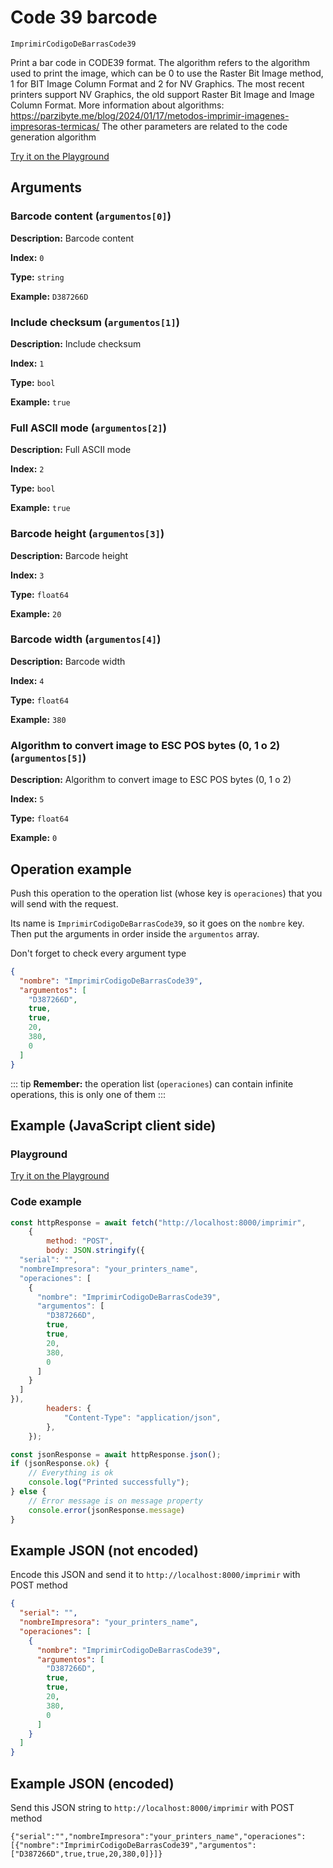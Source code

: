 # Code 39 barcode

`ImprimirCodigoDeBarrasCode39`

Print a bar code in CODE39 format. The algorithm refers to the algorithm used to print the image, which can be 0 to use the Raster Bit Image method, 1 for BIT Image Column Format and 2 for NV Graphics. The most recent printers support NV Graphics, the old support Raster Bit Image and Image Column Format. More information about algorithms: https://parzibyte.me/blog/2024/01/17/metodos-imprimir-imagenes-impresoras-termicas/ The other parameters are related to the code generation algorithm


[Try it on the Playground](../playground.md?operacion=ImprimirCodigoDeBarrasCode39)

## Arguments
### Barcode content (`argumentos[0]`)



**Description:** Barcode content

**Index:** `0`

**Type:** `string`

**Example:** `D387266D`

### Include checksum (`argumentos[1]`)



**Description:** Include checksum

**Index:** `1`

**Type:** `bool`

**Example:** `true`

### Full ASCII mode (`argumentos[2]`)



**Description:** Full ASCII mode

**Index:** `2`

**Type:** `bool`

**Example:** `true`

### Barcode height (`argumentos[3]`)



**Description:** Barcode height

**Index:** `3`

**Type:** `float64`

**Example:** `20`

### Barcode width (`argumentos[4]`)



**Description:** Barcode width

**Index:** `4`

**Type:** `float64`

**Example:** `380`

### Algorithm to convert image to ESC POS bytes (0, 1 o 2) (`argumentos[5]`)



**Description:** Algorithm to convert image to ESC POS bytes (0, 1 o 2)

**Index:** `5`

**Type:** `float64`

**Example:** `0`

## Operation example


Push this operation to the operation list (whose key is `operaciones`) that you will send with the request.

Its name is `ImprimirCodigoDeBarrasCode39`, so it goes on the `nombre` key. Then put the arguments in order
inside the `argumentos` array.

Don't forget to check every argument type



```json
{
  "nombre": "ImprimirCodigoDeBarrasCode39",
  "argumentos": [
    "D387266D",
    true,
    true,
    20,
    380,
    0
  ]
}
```

::: tip
**Remember:** the operation list (`operaciones`) can contain infinite operations, this is only one of them
:::

## Example (JavaScript client side)

### Playground
[Try it on the Playground](../playground.md?operacion=ImprimirCodigoDeBarrasCode39)

<Playground nombreOperacion="ImprimirCodigoDeBarrasCode39"/>

### Code example
```js
const httpResponse = await fetch("http://localhost:8000/imprimir",
    {
        method: "POST",
        body: JSON.stringify({
  "serial": "",
  "nombreImpresora": "your_printers_name",
  "operaciones": [
    {
      "nombre": "ImprimirCodigoDeBarrasCode39",
      "argumentos": [
        "D387266D",
        true,
        true,
        20,
        380,
        0
      ]
    }
  ]
}),
        headers: {
            "Content-Type": "application/json",
        },
    });

const jsonResponse = await httpResponse.json();
if (jsonResponse.ok) {
    // Everything is ok
    console.log("Printed successfully");
} else {
    // Error message is on message property
    console.error(jsonResponse.message)
}
```

## Example JSON (not encoded)

Encode this JSON and send it to `http://localhost:8000/imprimir` with POST method

```json
{
  "serial": "",
  "nombreImpresora": "your_printers_name",
  "operaciones": [
    {
      "nombre": "ImprimirCodigoDeBarrasCode39",
      "argumentos": [
        "D387266D",
        true,
        true,
        20,
        380,
        0
      ]
    }
  ]
}
```

## Example JSON (encoded)

Send this JSON string to `http://localhost:8000/imprimir` with POST method

```
{"serial":"","nombreImpresora":"your_printers_name","operaciones":[{"nombre":"ImprimirCodigoDeBarrasCode39","argumentos":["D387266D",true,true,20,380,0]}]}
```
